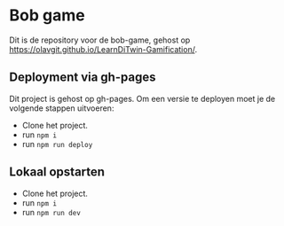 # Bob game

Dit is de repository voor de bob-game, gehost op https://olavgit.github.io/LearnDiTwin-Gamification/.

## Deployment via gh-pages

Dit project is gehost op gh-pages. Om een versie te deployen moet je de volgende stappen uitvoeren:

- Clone het project.
- run `npm i`
- run `npm run deploy`

## Lokaal opstarten

- Clone het project.
- run `npm i`
- run `npm run dev`
